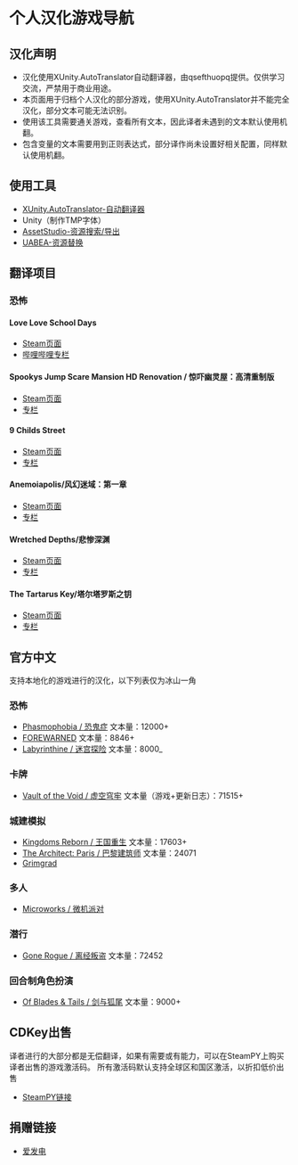 # 个人汉化游戏导航
## 汉化声明
* 汉化使用XUnity.AutoTranslator自动翻译器，由qsefthuopq提供。仅供学习交流，严禁用于商业用途。
* 本页面用于归档个人汉化的部分游戏，使用XUnity.AutoTranslator并不能完全汉化，部分文本可能无法识别。
* 使用该工具需要通关游戏，查看所有文本，因此译者未遇到的文本默认使用机翻。
* 包含变量的文本需要用到正则表达式，部分译作尚未设置好相关配置，同样默认使用机翻。
## 使用工具
* [XUnity.AutoTranslator-自动翻译器](https://github.com/bbepis/XUnity.AutoTranslator)
* Unity（制作TMP字体）
* [AssetStudio-资源搜索/导出](https://github.com/Perfare/AssetStudio)
* [UABEA-资源替换](https://github.com/nesrak1/UABEA)
## 翻译项目
### 恐怖
#### Love Love School Days
* [Steam页面](https://store.steampowered.com/app/1305300/Love_Love_School_Days/)
* [哔哩哔哩专栏](https://www.bilibili.com/read/cv21710809)

#### Spookys Jump Scare Mansion HD Renovation / 惊吓幽灵屋：高清重制版
* [Steam页面](https://store.steampowered.com/app/577690/Spookys_Jump_Scare_Mansion_HD_Renovation/)
* [专栏](https://www.bilibili.com/read/cv23966534)

#### 9 Childs Street
* [Steam页面](https://store.steampowered.com/app/1895890/9_Childs_Street/)
* [专栏](https://www.bilibili.com/read/cv21710809)

#### Anemoiapolis/风幻迷域：第一章
* [Steam页面](https://store.steampowered.com/app/1522960/Anemoiapolis_Chapter_1/)
* [专栏](https://www.bilibili.com/read/cv22235477)

#### Wretched Depths/悲惨深渊
* [Steam页面](https://store.steampowered.com/app/2343240/Wretched_Depths/)
* [专栏](https://www.bilibili.com/read/cv23549290)

#### The Tartarus Key/塔尔塔罗斯之钥
* [Steam页面](https://steamcommunity.com/app/1431850)
* [专栏](https://www.bilibili.com/read/cv24440301)
## 官方中文
支持本地化的游戏进行的汉化，以下列表仅为冰山一角

### 恐怖
* [Phasmophobia / 恐鬼症](https://store.steampowered.com/app/739630/Phasmophobia/) 文本量：12000+
* [FOREWARNED](https://store.steampowered.com/app/1562420/FOREWARNED/) 文本量：8846+
* [Labyrinthine / 迷宫探险](https://store.steampowered.com/app/1302240/Labyrinthine/) 文本量：8000_
### 卡牌
* [Vault of the Void / 虚空穹牢](https://store.steampowered.com/app/1135810/Vault_of_the_Void/) 文本量（游戏+更新日志）：71515+
### 城建模拟
* [Kingdoms Reborn / 王国重生](https://store.steampowered.com/app/1307890/Kingdoms_Reborn/) 文本量：17603+
* [The Architect: Paris / 巴黎建筑师](https://store.steampowered.com/app/1525620/The_Architect_Paris/) 文本量：24071
* [Grimgrad](https://store.steampowered.com/app/1837340/Grimgrad/) 

### 多人
* [Microworks / 微机派对](https://store.steampowered.com/app/1233410/MicroWorks/)
### 潜行
* [Gone Rogue / 离经叛盗](https://store.steampowered.com/app/1803600/Gone_Rogue/) 文本量：72452
### 回合制角色扮演
* [Of Blades & Tails / 剑与狐尾](https://store.steampowered.com/app/1768780/Of_Blades__Tails/) 文本量：9000+

## CDKey出售
译者进行的大部分都是无偿翻译，如果有需要或有能力，可以在SteamPY上购买译者出售的游戏激活码。
所有激活码默认支持全球区和国区激活，以折扣低价出售

* [SteamPY链接](https://steampy.com/share?id=634193707742007296)


## 捐赠链接
* [爱发电](https://afdian.net/a/qser1)

